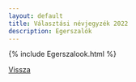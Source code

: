 ```yaml
---
layout: default
title: Választási névjegyzék 2022
description: Egerszalók
---
```


{% include Egerszalook.html %}

[Vissza](./)